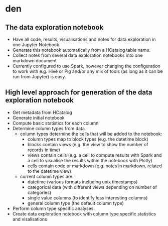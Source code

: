 # den
## The data exploration notebook
* Have all code, results, visualisations and notes for data exploration in one Jupyter Notebook
* Generate this notebook automatically from a HCatalog table name. 
* Collect notes from several data exploration notebooks into one markdown document
* Currently configured to use Spark, however changing the configuration to work with e.g. Hive or Pig and/or any mix of tools (as long as it can be run from Jupyter) is easy.

## High level approach for generation of the data exploration notebook
* Get metadata from HCatalog
* Generate initial notebook
* Compute basic statistics for each column
* Determine column types from data
  * column types determine the cells that will be added to the notebook:
    * column types map to block types (e.g. the datetime block)
    * blocks contain views (e.g. the view to show the number of records in time)
    * views contain cells (e.g. a cell to compute results with Spark and a cell to visualise the results within the notebook with Plotly)
    * cells contain code or markdown (e.g. notes in markdown, related to the datetime view) 
  * current column types are:
    * datetime (various formats including unix timestamps)
    * categorical data (with different views depending on number of categories)
    * single value columns (to identify less interesting columns)
    * general column type (the default column type)
* Perform column type specific analyses
* Create data exploration notebook with column type specific statistics and visalisations